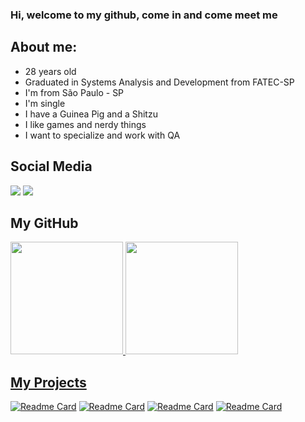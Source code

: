 ### Hi, welcome to my github, come in and come meet me

## About me:

  - 28 years old
  - Graduated in Systems Analysis and Development from FATEC-SP
  - I'm from São Paulo - SP
  - I'm single
  - I have a Guinea Pig and a Shitzu
  - I like games and nerdy things
  - I want to specialize and work with QA
  
## **Social Media**

<div>
<a href="https://instagram.com/_krazeman" target="_blank"><img src="https://img.shields.io/badge/-Instagram-%23E4405F?style=for-the-badge&logo=instagram&logoColor=white" target="_blank"></a>
<a href="https://www.linkedin.com/in/lhnl007hm" target="_blank"><img src="https://img.shields.io/badge/-LinkedIn-%230077B5?style=for-the-badge&logo=linkedin&logoColor=white" target="_blank"></a>   
</div>

## **My GitHub**

<div>
<a href="https://github.com/lhnl007hm">
<img height="180em" src="https://github-readme-stats.vercel.app/api/top-langs/?username=lhnl007hm&layout=compact&langs_count=7&theme=midnight-purple"/>
<img height="180em" src="https://github-readme-stats.vercel.app/api?username=lhnl007hm&show_icons=true&theme=midnight-purple"/>
</div>


## **My Projects**

[![Readme Card](https://github-readme-stats.vercel.app/api/pin/?username=lhnl007hm&repo=Tik-Tok-Project&theme=midnight-purple)](https://github.com/lhnl007hm/chatbot_saude)
[![Readme Card](https://github-readme-stats.vercel.app/api/pin/?username=lhnl007hm&repo=projeto-mqtt-Luiz-Henrique&theme=midnight-purple)](https://github.com/lhnl007hm/bazar_solidario)
[![Readme Card](https://github-readme-stats.vercel.app/api/pin/?username=lhnl007hm&repo=projeto-redes-ospf-bgp&theme=midnight-purple)](https://github.com/lhnl007hm/project_ds)
[![Readme Card](https://github-readme-stats.vercel.app/api/pin/?username=lhnl007hm&repo=exercicios-ebac&theme=midnight-purple)](https://github.com/lhnl007hm/diadasmaes)


